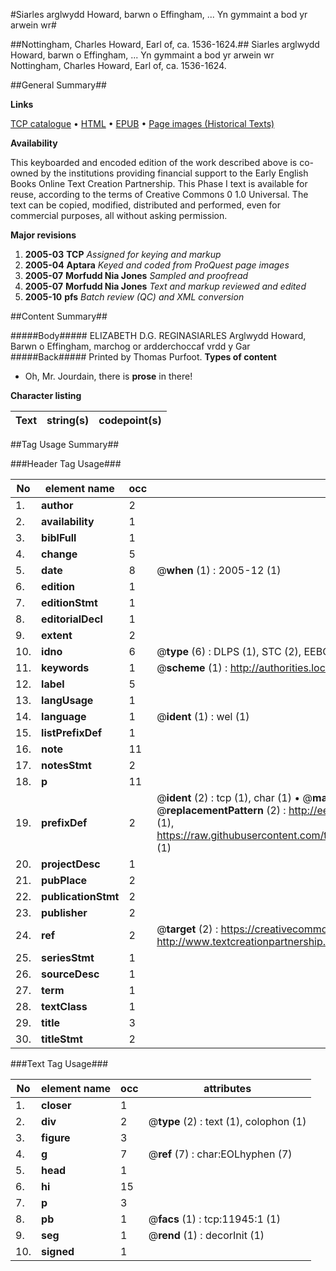 #Siarles arglwydd Howard, barwn o Effingham, ... Yn gymmaint a bod yr arwein wr#

##Nottingham, Charles Howard, Earl of, ca. 1536-1624.##
Siarles arglwydd Howard, barwn o Effingham, ... Yn gymmaint a bod yr arwein wr
Nottingham, Charles Howard, Earl of, ca. 1536-1624.

##General Summary##

**Links**

[TCP catalogue](http://www.ota.ox.ac.uk/tcp/)  • 
[HTML](http://tei.it.ox.ac.uk/tcp/Texts-HTML/free/A68/A68219.html)  • 
[EPUB](http://tei.it.ox.ac.uk/tcp/Texts-EPUB/free/A68/A68219.epub) • 
[Page images (Historical Texts)](https://data.historicaltexts.jisc.ac.uk/view?pubId=eebo-99846946e&pageId=eebo-99846946e-11945-1)

**Availability**

This keyboarded and encoded edition of the
	       work described above is co-owned by the institutions
	       providing financial support to the Early English Books
	       Online Text Creation Partnership. This Phase I text is
	       available for reuse, according to the terms of Creative
	       Commons 0 1.0 Universal. The text can be copied,
	       modified, distributed and performed, even for
	       commercial purposes, all without asking permission.

**Major revisions**

1. __2005-03__ __TCP__ *Assigned for keying and markup*
1. __2005-04__ __Aptara__ *Keyed and coded from ProQuest page images*
1. __2005-07__ __Morfudd Nia Jones__ *Sampled and proofread*
1. __2005-07__ __Morfudd Nia Jones__ *Text and markup reviewed and edited*
1. __2005-10__ __pfs__ *Batch review (QC) and XML conversion*

##Content Summary##

#####Body#####
ELIZABETH D.G. REGINASIARLES Arglwydd Howard, Barwn o Effingham, marchog or ardderchoccaf vrdd y Gar
#####Back#####
Printed by Thomas Purfoot.
**Types of content**

  * Oh, Mr. Jourdain, there is **prose** in there!

**Character listing**


|Text|string(s)|codepoint(s)|
|---|---|---|

##Tag Usage Summary##

###Header Tag Usage###

|No|element name|occ|attributes|
|---|---|---|---|
|1.|__author__|2||
|2.|__availability__|1||
|3.|__biblFull__|1||
|4.|__change__|5||
|5.|__date__|8| @__when__ (1) : 2005-12 (1)|
|6.|__edition__|1||
|7.|__editionStmt__|1||
|8.|__editorialDecl__|1||
|9.|__extent__|2||
|10.|__idno__|6| @__type__ (6) : DLPS (1), STC (2), EEBO-CITATION (1), PROQUEST (1), VID (1)|
|11.|__keywords__|1| @__scheme__ (1) : http://authorities.loc.gov/ (1)|
|12.|__label__|5||
|13.|__langUsage__|1||
|14.|__language__|1| @__ident__ (1) : wel (1)|
|15.|__listPrefixDef__|1||
|16.|__note__|11||
|17.|__notesStmt__|2||
|18.|__p__|11||
|19.|__prefixDef__|2| @__ident__ (2) : tcp (1), char (1)  •  @__matchPattern__ (2) : ([0-9\-]+):([0-9IVX]+) (1), (.+) (1)  •  @__replacementPattern__ (2) : http://eebo.chadwyck.com/downloadtiff?vid=$1&page=$2 (1), https://raw.githubusercontent.com/textcreationpartnership/Texts/master/tcpchars.xml#$1 (1)|
|20.|__projectDesc__|1||
|21.|__pubPlace__|2||
|22.|__publicationStmt__|2||
|23.|__publisher__|2||
|24.|__ref__|2| @__target__ (2) : https://creativecommons.org/publicdomain/zero/1.0/ (1), http://www.textcreationpartnership.org/docs/. (1)|
|25.|__seriesStmt__|1||
|26.|__sourceDesc__|1||
|27.|__term__|1||
|28.|__textClass__|1||
|29.|__title__|3||
|30.|__titleStmt__|2||


###Text Tag Usage###

|No|element name|occ|attributes|
|---|---|---|---|
|1.|__closer__|1||
|2.|__div__|2| @__type__ (2) : text (1), colophon (1)|
|3.|__figure__|3||
|4.|__g__|7| @__ref__ (7) : char:EOLhyphen (7)|
|5.|__head__|1||
|6.|__hi__|15||
|7.|__p__|3||
|8.|__pb__|1| @__facs__ (1) : tcp:11945:1 (1)|
|9.|__seg__|1| @__rend__ (1) : decorInit (1)|
|10.|__signed__|1||
